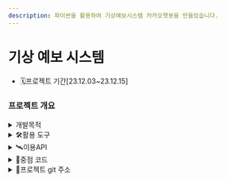 ```yaml
---
description: 파이썬을 활용하여 기상예보시스템 카카오챗봇을 만들었습니다.
---
```


# 기상 예보 시스템

* 🗓️프로젝트 기간\[23.12.03\~23.12.15]

### 프로젝트 개요

<details>

<summary>개발목적</summary>

바쁜 현대인들을 위한 패션 코디 추천 서비스 개발

</details>

<details>

<summary>🛠활용 도구</summary>

<img src="https://img.shields.io/badge/python-3776AB?style=for-the-badge&logo=python&logoColor=white" alt="" data-size="original">
<img src="https://img.shields.io/badge/pycharm-000000?style=flat-square&logo=pycharm&logoColor=white" alt="" data-size="original">

<img src="https://img.shields.io/badge/github-181717?style=for-the-badge&logo=github&logoColor=white" alt="" data-size="original">

</details>

<details>

<summary>🛰️이용API</summary>

1. [공공데이터포털 API](https://www.data.go.kr/data/15057236/openapi.do)
2. [KAKAO Maps API](https://apis.map.kakao.com/web/)

</details>

<details>

<summary>📃중점 코드</summary>

카카오 맵 API를 이용하기 위한 코드 입니다.
{% code lineNumbers="true" fullWidth="false" %}
```csharp
public class KakaoAPI
{
    //주소로 검색 
    public static Locale SelectMap(string text)
    {
        // Kakao API 주소 검색을 위한 엔드포인트
        string url = "https://dapi.kakao.com/v2/local/search/address.json";
        
        // 필요한 매개변수를 사용하여 쿼리 문자열을 구성
        string query = $"{url}?analyze_type=similar&page=1&size=10&query={text}";
        
        // 인증을 위한 Kakao API 키
        string restAPIKey = "799a3031dec6472f3a94b15adf4b9b70";   
        
        // Authorization 헤더를 구성
        string Header = $"KakaoAK {restAPIKey}";
        
        // 웹 요청 생성
        WebRequest request = WebRequest.Create(query);
        request.Headers.Add("Authorization", Header);

        // 응답 획득
        WebResponse response = request.GetResponse();
        Stream stream = response.GetResponseStream();
        StreamReader reader = new StreamReader(stream, Encoding.UTF8);
        string json = reader.ReadToEnd();

        // JSON 응답을 역직렬화하기 위해 JavaScriptSerializer 사용
        JavaScriptSerializer js = new JavaScriptSerializer();
        dynamic dob = js.Deserialize<dynamic>(json);
        dynamic docs = dob["documents"][0];

        // 응답에서 관련 정보 추출
        string lname = docs["address_name"];
        double x, y;

        // road_address가 null인지 확인하고 좌표를 적절히 파싱
        if (docs["road_address"] != null)
        {
            x = double.Parse(docs["road_address"]["x"]);
            y = double.Parse(docs["road_address"]["y"]);
        }
        else
        {
            x = double.Parse(docs["x"]);
            y = double.Parse(docs["y"]);
        }

        // 추출된 정보로 새로운 Locale 객체를 생성하고 반환
        return new Locale(lname, y, x);
    }
}

```
{% endcode %}

공공데이터 포털에서 받아와 데이터그리드뷰에 표시된 데이터를 클릭하여 kakaoAPI를 이용하여 지도를 표시해주는 코드입니다.
{% code lineNumbers="true" fullWidth="false" %}
```csharp

        private void dataGridViewCellClick(object sender, DataGridViewCellEventArgs e)
{
    // DataGridView에서 선택한 행의 데이터를 GoodMatJip 객체로 변환
    GoodMatJip m = (sender as DataGridView).CurrentRow.DataBoundItem as GoodMatJip;

    // UI 컨트롤에 선택한 가게의 정보를 표시
    상호명.Text = m.상호명;
    주소.Text = m.주소;
    영업시간.Text = m.영업시간;
    메뉴.Text = m.메뉴;
    매장설명.Text = m.매장설명;
    매장전화번호.Text = m.전화번호;
    카테고리.Text = m.카테고리;
    예약가능여부.Text = m.예약가능여부;

    try
    {
        // KakaoAPI를 사용하여 주소에 대한 지도 정보를 가져옴
        Locale temp = KakaoAPI.SelectMap(m.주소);

        // 지도상의 중심을 선택한 위치로 설정
        object[] pos = new object[] { temp.Lat, temp.Lng };
        HtmlDocument hdoc = Majip_webBrowser.Document;
        hdoc.InvokeScript("setCenter", pos);
    }
    catch (Exception ex)
    {
        // 오류 발생 시 메시지 박스 표시
        MessageBox.Show(ex.Message + "_" + ex.StackTrace);
    }
}



```
{% endcode %}

대구광역시 맛집 데이터 API를 받아와서 DB에 기입하기 위한 코드입니다.
{% code lineNumbers="true" fullWidth="false" %}
```csharp
private void button1_Click(object sender, EventArgs e)
{
    // 대구시의 구 목록
    string[] matjips = new string[] { "중구", "수성구", "남구", "동구", "서구", "북구", "달서구", "달성군" };

    // 각 구에 대해 데이터를 가져오는 반복문
    for (int i = 0; i < matjips.Length; i++)
    {
        // WebClient를 사용하여 데이터를 다운로드
        using (WebClient wc = new WebClient())
        {
            // 문자열 인코딩을 UTF-8로 설정
            wc.Encoding = Encoding.UTF8;

            try
            {
                // API에서 데이터를 가져오는 URL
                string apiUrl = "https://www.daegufood.go.kr/kor/api/tasty.html?mode=json&addr=" + matjips[i];

                // JSON 형식의 데이터를 문자열로 다운로드
                string json = wc.DownloadString(apiUrl);

                // JSON 데이터를 파싱
                var jArray = JObject.Parse(json);
                var jarr = jArray["data"];
                var total = jArray["total"];

                int count = 0;

                // JSON 데이터를 Good 객체로 변환하여 List에 추가
                while (count < int.Parse(total.ToString()))
                {
                    DBHelper.insertData(jarr[count]["cnt"].ToString(),
                        jarr[count]["OPENDATA_ID"].ToString(),
                        jarr[count]["GNG_CS"].ToString(),
                        jarr[count]["FD_CS"].ToString(),
                        jarr[count]["BZ_NM"].ToString(),
                        jarr[count]["TLNO"].ToString(),
                        jarr[count]["MBZ_HR"].ToString(),
                        jarr[count]["PKPL"].ToString(),
                        jarr[count]["HP"].ToString(),
                        jarr[count]["BKN_YN"].ToString(),
                        jarr[count]["INFN_FCL"].ToString(),
                        jarr[count]["MNU"].ToString(),
                        jarr[count]["SMPL_DESC"].ToString(),
                        jarr[count]["SEAT_CNT"].ToString(),
                        jarr[count]["SBW"].ToString(),
                        jarr[count]["PSB_FRN"].ToString(),
                        jarr[count]["BUS"].ToString(),
                        jarr[count]["BRFT_YN"].ToString(),
                        jarr[count]["DSSRT_YN"].ToString());
                    count++;
                }
            }
            catch (Exception ex)
            {
                // 예외 처리: 로깅이나 사용자에게 알림 등을 추가할 수 있음
                Console.WriteLine("데이터 가져오기 또는 파싱 오류: " + ex.Message);
            }
        }
    }
}

      


```
{% endcode %}

</details>

<details>

<summary>📕프로젝트 git 주소</summary>

[https://github.com/Hyno2/CSharpProject](https://github.com/Hyno2/CSharpProject)

</details>
